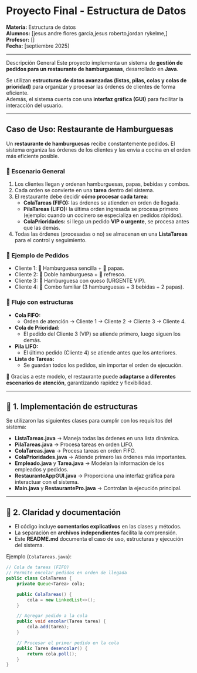#  Proyecto Final - Estructura de Datos  
**Materia:** Estructura de datos  
**Alumnos:** [jesus andre flores garcia,jesus roberto,jordan rykelme,]  
**Profesor:** []  
**Fecha:** [septiembre 2025]  

---

 Descripción General
Este proyecto implementa un sistema de **gestión de pedidos para un restaurante de hamburguesas**, desarrollado en **Java**.  

Se utilizan **estructuras de datos avanzadas (listas, pilas, colas y colas de prioridad)** para organizar y procesar las órdenes de clientes de forma eficiente.  
Además, el sistema cuenta con una **interfaz gráfica (GUI)** para facilitar la interacción del usuario.  

---

##  Caso de Uso: Restaurante de Hamburguesas  

Un **restaurante de hamburguesas** recibe constantemente pedidos. El sistema organiza las órdenes de los clientes y las envía a cocina en el orden más eficiente posible.  

### 🔹 Escenario General
1. Los clientes llegan y ordenan hamburguesas, papas, bebidas y combos.  
2. Cada orden se convierte en una **tarea** dentro del sistema.  
3. El restaurante debe decidir **cómo procesar cada tarea**:  
   - **ColaTareas (FIFO):** las órdenes se atienden en orden de llegada.  
   - **PilaTareas (LIFO):** la última orden ingresada se procesa primero (ejemplo: cuando un cocinero se especializa en pedidos rápidos).  
   - **ColaPrioridades:** si llega un pedido **VIP o urgente**, se procesa antes que las demás.  
4. Todas las órdenes (procesadas o no) se almacenan en una **ListaTareas** para el control y seguimiento.  

### 🔹 Ejemplo de Pedidos
- Cliente 1: 🍔 Hamburguesa sencilla + 🍟 papas.  
- Cliente 2: 🍔 Doble hamburguesa + 🥤 refresco.  
- Cliente 3: 🍔 Hamburguesa con queso (URGENTE VIP).  
- Cliente 4: 🍔 Combo familiar (3 hamburguesas + 3 bebidas + 2 papas).  

### 🔹 Flujo con estructuras
- **Cola FIFO:**  
  - Orden de atención → Cliente 1 → Cliente 2 → Cliente 3 → Cliente 4.  
- **Cola de Prioridad:**  
  - El pedido del Cliente 3 (VIP) se atiende primero, luego siguen los demás.  
- **Pila LIFO:**  
  - El último pedido (Cliente 4) se atiende antes que los anteriores.  
- **Lista de Tareas:**  
  - Se guardan todos los pedidos, sin importar el orden de ejecución.  

📌 Gracias a este modelo, el restaurante puede **adaptarse a diferentes escenarios de atención**, garantizando rapidez y flexibilidad.  

---

## 🧩 1. Implementación de estructuras  
Se utilizaron las siguientes clases para cumplir con los requisitos del sistema:  

- **ListaTareas.java** → Maneja todas las órdenes en una lista dinámica.  
- **PilaTareas.java** → Procesa tareas en orden LIFO.  
- **ColaTareas.java** → Procesa tareas en orden FIFO.  
- **ColaPrioridades.java** → Atiende primero las órdenes más importantes.  
- **Empleado.java** y **Tarea.java** → Modelan la información de los empleados y pedidos.  
- **RestauranteAppGUI.java** → Proporciona una interfaz gráfica para interactuar con el sistema.  
- **Main.java** y **RestaurantePro.java** → Controlan la ejecución principal.  

---

## 📑 2. Claridad y documentación  
- El código incluye **comentarios explicativos** en las clases y métodos.  
- La separación en **archivos independientes** facilita la comprensión.  
- Este **README.md** documenta el caso de uso, estructuras y ejecución del sistema.  

Ejemplo (`ColaTareas.java`):  

```java
// Cola de tareas (FIFO)
// Permite encolar pedidos en orden de llegada
public class ColaTareas {
    private Queue<Tarea> cola;

    public ColaTareas() {
        cola = new LinkedList<>();
    }

    // Agregar pedido a la cola
    public void encolar(Tarea tarea) {
        cola.add(tarea);
    }

    // Procesar el primer pedido en la cola
    public Tarea desencolar() {
        return cola.poll();
    }
}

